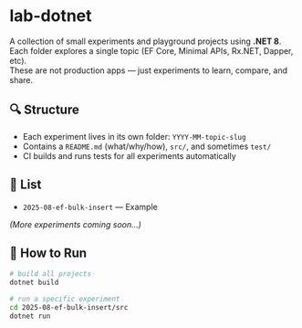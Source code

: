 # lab-dotnet

A collection of small experiments and playground projects using **.NET 8**.  
Each folder explores a single topic (EF Core, Minimal APIs, Rx.NET, Dapper, etc).  
These are not production apps — just experiments to learn, compare, and share.

## 🔍 Structure
- Each experiment lives in its own folder: `YYYY-MM-topic-slug`
- Contains a `README.md` (what/why/how), `src/`, and sometimes `test/`
- CI builds and runs tests for all experiments automatically

## 📂 List
- `2025-08-ef-bulk-insert` — Example

*(More experiments coming soon…)*

## 🚀 How to Run
```bash
# build all projects
dotnet build

# run a specific experiment
cd 2025-08-ef-bulk-insert/src
dotnet run
